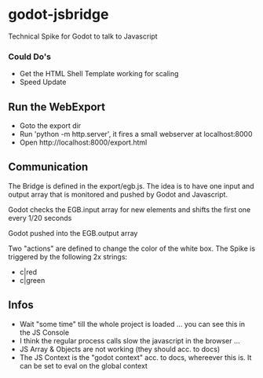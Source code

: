 # godot-jsbridge
Technical Spike for Godot to talk to Javascript

### Could Do's
- Get the HTML Shell Template working for scaling
- Speed Update

## Run the WebExport
- Goto the export dir
- Run 'python -m http.server', it fires a small webserver at localhost:8000
- Open http://localhost:8000/export.html

## Communication
The Bridge is defined in the export/egb.js. The idea is to have one input and output array that is monitored and pushed by Godot and Javascript.

Godot checks the EGB.input array for new elements and shifts the first one every 1/20 seconds

Godot pushed into the EGB.output array

Two "actions" are defined to change the color of the white box. The Spike is triggered by the following 2x strings:
- c|red
- c|green

## Infos
- Wait "some time" till the whole project is loaded ... you can see this in the JS Console
- I think the regular process calls slow the javascript in the browser ...
- JS Array & Objects are not working (they should acc. to docs)
- The JS Context is the "godot context" acc. to docs, whereever this is. It can be set to eval on the global context